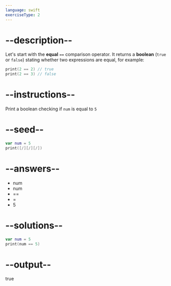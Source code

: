 ```yaml
---
language: swift
exerciseType: 2
---
```


# --description--

Let's start with the **equal** `==` comparison operator.
It returns a **boolean** (`true` or `false`) stating whether two expressions are equal, for example:
```swift
print(2 == 2) // true
print(2 == 3) // false
```

# --instructions--

Print a boolean checking if `num` is equal to `5`

# --seed--

```swift
var num = 5
print([/][/][/])
```

# --answers--

- num 
- num 
- == 
- = 
- 5

# --solutions--

```swift
var num = 5
print(num == 5)
```

# --output--

true
